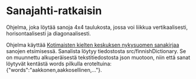 # Sanajahti-ratkaisin

Ohjelma, joka löytää sanoja 4x4 taulukosta, jossa voi liikkua vertikaalisesti, horisontaalisesti ja diagonaalisesti.

Ohjelma käyttää [Kotimaisten kielten keskuksen nykysuomen sanakirjaa](https://kaino.kotus.fi/sanat/nykysuomi/) sanojen etsimisessä. Sanalista löytyy tiedostosta src/finnishDictionary. Se on muunnettu alkuperäisestä tekstitiedostosta json muotoon, niin että sanat löytyvät kentästä words pilkulla eroteltuina: {"words":"aakkonen,aakkosellinen,..."}.